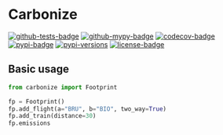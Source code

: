 Carbonize
=========

[![github-tests-badge]][github-tests]
[![github-mypy-badge]][github-mypy]
[![codecov-badge]][codecov]
[![pypi-badge]][pypi]
[![pypi-versions]][pypi]
[![license-badge]](LICENSE)


Basic usage
-----------

```python
from carbonize import Footprint

fp = Footprint()
fp.add_flight(a="BRU", b="BIO", two_way=True)
fp.add_train(distance=30)
fp.emissions
```


[codecov]: https://codecov.io/gh/eillarra/carbonize
[codecov-badge]: https://codecov.io/gh/eillarra/carbonize/branch/master/graph/badge.svg
[github-mypy]: https://github.com/eillarra/carbonize/actions?query=workflow%3Amypy
[github-mypy-badge]: https://github.com/eillarra/carbonize/workflows/mypy/badge.svg
[github-tests]: https://github.com/eillarra/carbonize/actions?query=workflow%3Atests
[github-tests-badge]: https://github.com/eillarra/carbonize/workflows/tests/badge.svg
[license-badge]: https://img.shields.io/badge/license-MIT-blue.svg
[pypi]: https://pypi.org/project/carbonize/
[pypi-badge]: https://badge.fury.io/py/carbonize.svg
[pypi-versions]: https://img.shields.io/pypi/pyversions/carbonize.svg
